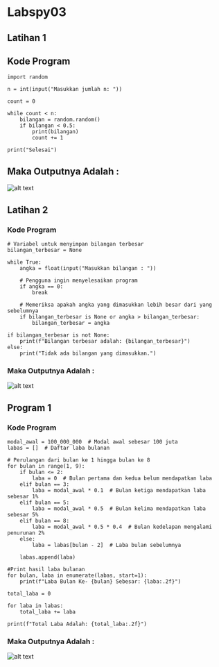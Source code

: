 # Labspy03

## Latihan 1

## Kode Program

``````
import random

n = int(input("Masukkan jumlah n: "))

count = 0

while count < n:
    bilangan = random.random()
    if bilangan < 0.5:
        print(bilangan)
        count += 1

print("Selesai")
``````

## Maka Outputnya Adalah :

![alt text](https://github.com/Raditraikh/praktikum7/blob/master/labspy3/otputlatihan1.JPG?raw=true)

## Latihan  2
### Kode Program

``````
# Variabel untuk menyimpan bilangan terbesar
bilangan_terbesar = None

while True:
    angka = float(input("Masukkan bilangan : "))

    # Pengguna ingin menyelesaikan program
    if angka == 0:
        break

    # Memeriksa apakah angka yang dimasukkan lebih besar dari yang sebelumnya
    if bilangan_terbesar is None or angka > bilangan_terbesar:
        bilangan_terbesar = angka

if bilangan_terbesar is not None:
    print(f"Bilangan terbesar adalah: {bilangan_terbesar}")
else:
    print("Tidak ada bilangan yang dimasukkan.")
``````

### Maka Outputnya Adalah : 

![alt text](https://github.com/Raditraikh/praktikum7/blob/master/labspy3/otputlatihan2.JPG?raw=true)

## Program 1

### Kode Program

``````
modal_awal = 100_000_000  # Modal awal sebesar 100 juta
labas = []  # Daftar laba bulanan

# Perulangan dari bulan ke 1 hingga bulan ke 8
for bulan in range(1, 9):
    if bulan <= 2:
        laba = 0  # Bulan pertama dan kedua belum mendapatkan laba
    elif bulan == 3:
        laba = modal_awal * 0.1  # Bulan ketiga mendapatkan laba sebesar 1%
    elif bulan == 5:
        laba = modal_awal * 0.5  # Bulan kelima mendapatkan laba sebesar 5%
    elif bulan == 8:
        laba = modal_awal * 0.5 * 0.4  # Bulan kedelapan mengalami penurunan 2%
    else:
        laba = labas[bulan - 2]  # Laba bulan sebelumnya

    labas.append(laba)

#Print hasil laba bulanan
for bulan, laba in enumerate(labas, start=1):
    print(f"Laba Bulan Ke- {bulan} Sebesar: {laba:.2f}")

total_laba = 0

for laba in labas:
    total_laba += laba

print(f"Total Laba Adalah: {total_laba:.2f}")
``````

### Maka Outputnya Adalah : 

![alt text](https://github.com/Raditraikh/praktikum7/blob/master/labspy3/otputlatihan3.JPG?raw=true)
